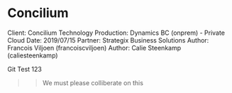 # Concilium

Client: Concilium Technology
Production: Dynamics BC (onprem) - Private Cloud
Date: 2019/07/15
Partner: Strategix Business Solutions
Author: Francois Viljoen (francoiscviljoen)
Author: Calie Steenkamp (caliesteenkamp)

Git Test 123

>> We must please colliberate on this

